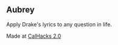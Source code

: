 ## Aubrey

Apply Drake's lyrics to any question in life.

Made at [CalHacks 2.0](http://www.calhacks.io/)
